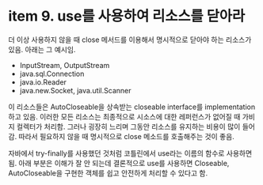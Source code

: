 # item 9. use를 사용하여 리소스를 닫아라

더 이상 사용하지 않을 때 close 메서드를 이용해서 명시적으로 닫아야 하는 리소스가 있음. 아래는 그 예시임.

- InputStream, OutputStream
- java.sql.Connection
- java.io.Reader
- java.new.Socket, java.util.Scanner

이 리소스들은 AutoCloseable을 상속받는 closeable interface를 implementation하고 있음. 이러한 모든 리소스는 최종적으로 시소스에 대한 레퍼런스가 없어질 때 가비지 컬렉터가 처리함. 그러나 굉장히 느리며 그동안 리소스를 유지하는 비용이 많이 들어감. 따라서 필요하지 않을 때 명시적으로 close 메소드를 호출해주는 것이 좋음. 

자바에서 try-finally를 사용했던 것처럼 코틀린에서 use라는 이름의 함수로 사용하면 됨. 아래 부분은 이해가 잘 안 되는데 결론적으로 use를 사용하면 Closeable, AutoCloseable을 구현한 객체를 쉽고 안전하게 처리할 수 있다고 함.
